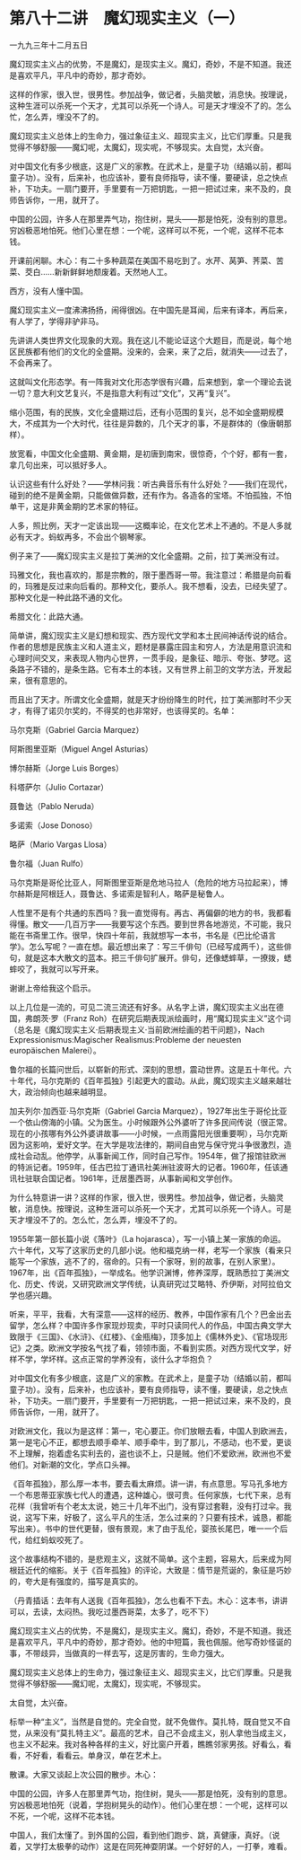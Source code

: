    

# 第八十二讲　魔幻现实主义（一）

一九九三年十二月五日

魔幻现实主义占的优势，不是魔幻，是现实主义。魔幻，奇妙，不是不知道。我还是喜欢平凡，平凡中的奇妙，那才奇妙。

这样的作家，很入世，很男性。参加战争，做记者，头脑灵敏，消息快。按理说，这种生涯可以杀死一个天才，尤其可以杀死一个诗人。可是天才埋没不了的。怎么忙，怎么弄，埋没不了的。

魔幻现实主义总体上的生命力，强过象征主义、超现实主义，比它们厚重。只是我觉得不够舒服——魔幻呢，太魔幻，现实呢，不够现实。太自觉，太兴奋。

对中国文化有多少根底，这是广义的家教。在武术上，是童子功（结婚以前，都叫童子功）。没有，后来补，也应该补，要有良师指导，读不懂，要硬读，总之快点补，下功夫。一扇门要开，手里要有一万把钥匙，一把一把试过来，来不及的，良师告诉你，一用，就开了。

中国的公园，许多人在那里弄气功，抱住树，晃头——那是怕死，没有别的意思。穷凶极恶地怕死。他们心里在想：一个呢，这样可以不死，一个呢，这样不花本钱。

开课前闲聊。木心：有二十多种蔬菜在美国不易吃到了。水芹、莴笋、荠菜、苦菜、茭白……新新鲜鲜地颓废着。天然地人工。

西方，没有人懂中国。

  

魔幻现实主义一度沸沸扬扬，闹得很凶。在中国先是耳闻，后来有译本，再后来，有人学了，学得非驴非马。

先讲讲人类世界文化现象的大观。我在这儿不能论证这个大题目，而是说，每个地区民族都有他们的文化的全盛期。没来的，会来，来了之后，就消失——过去了，不会再来了。

这就叫文化形态学。有一阵我对文化形态学很有兴趣，后来想到，拿一个理论去说一切？意大利文艺复兴，不是指意大利有过“文化”，又再“复兴”。

缩小范围，有的民族，文化全盛期过后，还有小范围的复兴，总不如全盛期规模大，不成其为一个大时代，往往是异数的，几个天才的事，不是群体的（像唐朝那样）。

放宽看，中国文化全盛期、黄金期，是初唐到南宋，很惊奇，个个好，都有一套，拿几句出来，可以抵好多人。

认识这些有什么好处？——学林问我：听古典音乐有什么好处？——我们在现代，碰到的绝不是黄金期，只能做做异数，还有作为。各造各的宝塔。不怕孤独，不怕单干，这是非黄金期的艺术家的特征。

人多，照比例，天才一定该出现——这概率论，在文化艺术上不通的。不是人多就必有天才。蚂蚁再多，不会出个钢琴家。

  

例子来了——魔幻现实主义是拉丁美洲的文化全盛期。之前，拉丁美洲没有过。

玛雅文化，我也喜欢的，那是宗教的，限于墨西哥一带。我注意过：希腊是向前看的，玛雅是反过来向后看的。那种文化，要杀人。我不想看，没去，已经失望了。那种文化是一种此路不通的文化。

希腊文化：此路大通。

简单讲，魔幻现实主义是幻想和现实、西方现代文学和本土民间神话传说的结合。作者的思想是民族主义和人道主义，题材是暴露庄园主和穷人，方法是用意识流和心理时间交叉，来表现人物内心世界，一贯手段，是象征、暗示、夸张、梦呓。这条路子不错的，是条生路。它有本土的本钱，又有世界上前卫的文学方法，开发起来，很有意思的。

而且出了天才。所谓文化全盛期，就是天才纷纷降生的时代，拉丁美洲那时不少天才，有得了诺贝尔奖的，不得奖的也非常好，也该得奖的。名单：

  

马尔克斯（Gabriel Garcia Marquez）

阿斯图里亚斯（Miguel Angel Asturias）

博尔赫斯（Jorge Luis Borges）

科塔萨尔（Julio Cortazar）

聂鲁达（Pablo Neruda）

多诺索（Jose Donoso）

略萨（Mario Vargas Llosa）

鲁尔福（Juan Rulfo）

马尔克斯是哥伦比亚人，阿斯图里亚斯是危地马拉人（危险的地方马拉起来），博尔赫斯是阿根廷人，聂鲁达、多诺索是智利人，略萨是秘鲁人。

人性里不是有个共通的东西吗？我一直觉得有。再古、再偏僻的地方的书，我都看得懂。散文——几百万字——我要写这个东西。要到世界各地游览，不可能，我只能在书斋里工作。很早，快四十年前，我就想写一本书，书名是《巴比伦语言学》。怎么写呢？一直在想。最近想出来了：写三千俳句（已经写成两千），这些俳句，就是这本大散文的蓝本。把三千俳句扩展开。俳句，还像蟋蟀草，一撩拨，蟋蟀咬了，我就可以写开来。

谢谢上帝给我这个启示。

以上几位是一流的，可见二流三流还有好多。从名字上讲，魔幻现实主义出在德国，弗朗茨·罗（Franz Roh）在研究后期表现派绘画时，用“魔幻现实主义”这个词（总名是《魔幻现实主义·后期表现主义·当前欧洲绘画的若干问题》，Nach Expressionismus:Magischer Realismus:Probleme der neuesten europäischen Malerei）。

鲁尔福的长篇问世后，以崭新的形式、深刻的思想，震动世界。这是五十年代。六十年代，马尔克斯的《百年孤独》引起更大的震动。从此，魔幻现实主义越来越壮大，政治倾向也越来越明显。

  

加夫列尔·加西亚·马尔克斯（Gabriel Garcia Marquez），1927年出生于哥伦比亚一个依山傍海的小镇。父为医生。小时候跟外公外婆听了许多民间传说（很正常。现在的小孩哪有外公外婆讲故事——小时候，一点雨露阳光很重要啊），马尔克斯因为这影响，爱好文学。在大学是攻法律的，期间自由党与保守党斗争很激烈，造成社会动乱。他停学，从事新闻工作，同时自己写作。1954年，做了报馆驻欧洲的特派记者。1959年，任古巴拉丁通讯社美洲驻波哥大的记者。1960年，任该通讯社驻联合国记者。1961年，迁居墨西哥，从事新闻和文学创作。

为什么特意讲一讲？这样的作家，很入世，很男性。参加战争，做记者，头脑灵敏，消息快。按理说，这种生涯可以杀死一个天才，尤其可以杀死一个诗人。可是天才埋没不了的。怎么忙，怎么弄，埋没不了的。

1955年第一部长篇小说《落叶》（La hojarasca），写一小镇上某一家族的命运。六十年代，又写了这家历史的几部小说。他和福克纳一样，老写一个家族（看来只能写一个家族，逃不了的，宿命的。只有一个家呀，别的故事，在别人家里）。1967年，出《百年孤独》，一举成名。他学识渊博，修养深厚，既熟悉拉丁美洲文化、历史、传说，又研究欧洲文学传统，认真研究过艾略特、乔伊斯，对阿拉伯文学也感兴趣。

听来，平平，我看，大有深意——这样的经历、教养，中国作家有几个？巴金出去留学，怎么样？中国许多作家现炒现卖，平时只读同代人的作品，中国古典文学大致限于《三国》、《水浒》、《红楼》、《金瓶梅》，顶多加上《儒林外史》、《官场现形记》之类。欧洲文学按名气找了看，领领市面，不看到实质。对西方现代文学，好样不学，学坏样。这点正常的学养没有，谈什么才华抱负？

对中国文化有多少根底，这是广义的家教。在武术上，是童子功（结婚以前，都叫童子功）。没有，后来补，也应该补，要有良师指导，读不懂，要硬读，总之快点补，下功夫。一扇门要开，手里要有一万把钥匙，一把一把试过来，来不及的，良师告诉你，一用，就开了。

对欧洲文化，我以为是这样：第一，宅心要正。你们放眼去看，中国人到欧洲去，第一是宅心不正，都想去顺手牵羊、顺手牵牛，到了那儿，不感动，也不爱，更谈不上理解，抱着虚名实利去的，盗也谈不上，只是贼。他们不爱欧洲，欧洲也不爱他们。对新潮的文化，学点口头禅。

《百年孤独》，那么厚一本书，要去看太麻烦。讲一讲，有点意思。写马孔多地方一个布恩蒂亚家族七代人的遭遇，这种雄心，很可贵。任何家族，七代下来，总有花样（我曾听有个老太太说，她三十几年不出门，没有穿过套鞋，没有打过伞。我说，这写下来，好极了，这么平凡的生活，怎么过来的？只要有技术，诚恳，都能写出来）。书中的世代更替，很有景观，末了由于乱伦，婴孩长尾巴，唯一一个后代，给红蚂蚁咬死了。

这个故事结构不错的，是悲观主义，这就不简单。这个主题，容易大，后来成为阿根廷近代的缩影。关于《百年孤独》的评论，大致是：情节是荒诞的，象征是巧妙的，夸大是有强度的，描写是真实的。

（丹青插话：去年有人送我《百年孤独》，怎么也看不下去。木心：这本书，讲讲可以，去读，太闷热。我吃过墨西哥菜，太多了，吃不下）

魔幻现实主义占的优势，不是魔幻，是现实主义。魔幻，奇妙，不是不知道。我还是喜欢平凡，平凡中的奇妙，那才奇妙。他的中短篇，我也佩服。他写奇妙怪诞的事，不带歧异，当做真的一样去写，这是厉害的，生命力强大。

魔幻现实主义总体上的生命力，强过象征主义、超现实主义，比它们厚重。只是我觉得不够舒服——魔幻呢，太魔幻，现实呢，不够现实。

太自觉，太兴奋。

标举一种“主义”，当然是自觉的。完全自觉，就不免做作。莫扎特，既自觉又不自觉，从来没有“莫扎特主义”。最高的艺术，自己不会成主义，别人拿他当成主义，也主义不起来。我对各种各样的主义，好比窗户开着，瞧瞧邻家男孩。好看么，看看，不好看，看看云。单身汉，单在艺术上。

  

散课。大家又谈起上次公园的散步。木心：

中国的公园，许多人在那里弄气功，抱住树，晃头——那是怕死，没有别的意思。穷凶极恶地怕死（说着，学抱树晃头的动作）。他们心里在想：一个呢，这样可以不死，一个呢，这样不花本钱。

中国人，我们太懂了。到外国的公园，看到他们跑步、跳，真健康，真好。（说着，又学打太极拳的动作）这是在同死神耍阴谋。一个好好的人，一打拳，难看。